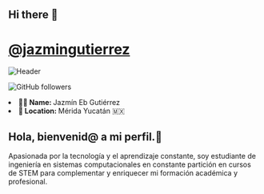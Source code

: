 ## Hi there 👋
# [@jazmingutierrez](www.linkedin.com/in/g-jazmin-eb-gutierrez-768a502a3)

![Header](https://i.pinimg.com/564x/26/79/21/2679218ab031e9bd24f8a805238e7029.jpg)

![GitHub followers](https://img.shields.io/github/followers/anelmontes?label=Follow%20me%20on%20GitHub&style=for-the-badge)

<li><b>🙋‍♀️ Name:  </b> Jazmín Eb Gutiérrez </li>
<li><b>📍 Location:  </b> Mérida Yucatán 🇲🇽 </li>

## Hola, bienvenid@ a mi perfil.:mushroom:

Apasionada por la tecnología y el aprendizaje constante, soy estudiante de ingeniería en sistemas computacionales en constante partición en cursos de STEM para complementar y enriquecer mi formación académica y profesional.
